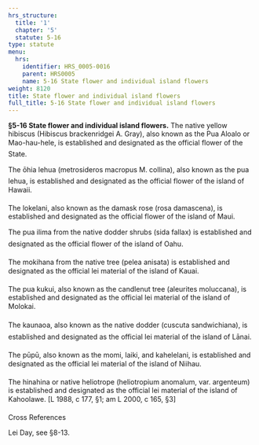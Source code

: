 ```yaml
---
hrs_structure:
  title: '1'
  chapter: '5'
  statute: 5-16
type: statute
menu:
  hrs:
    identifier: HRS_0005-0016
    parent: HRS0005
    name: 5-16 State flower and individual island flowers
weight: 8120
title: State flower and individual island flowers
full_title: 5-16 State flower and individual island flowers
---
```

**§5-16 State flower and individual island flowers.** The native yellow hibiscus (Hibiscus brackenridgei A. Gray), also known as the Pua Aloalo or Mao-hau-hele, is established and designated as the official flower of the State.

The ōhia lehua (metrosideros macropus M. collina), also known as the pua lehua, is established and designated as the official flower of the island of Hawaii.

The lokelani, also known as the damask rose (rosa damascena), is established and designated as the official flower of the island of Maui.

The pua ilima from the native dodder shrubs (sida fallax) is established and designated as the official flower of the island of Oahu.

The mokihana from the native tree (pelea anisata) is established and designated as the official lei material of the island of Kauai.

The pua kukui, also known as the candlenut tree (aleurites moluccana), is established and designated as the official lei material of the island of Molokai.

The kaunaoa, also known as the native dodder (cuscuta sandwichiana), is established and designated as the official lei material of the island of Lānai.

The pūpū, also known as the momi, laiki, and kahelelani, is established and designated as the official lei material of the island of Niihau.

The hinahina or native heliotrope (heliotropium anomalum, var. argenteum) is established and designated as the official lei material of the island of Kahoolawe. [L 1988, c 177, §1; am L 2000, c 165, §3]

Cross References

Lei Day, see §8-13.